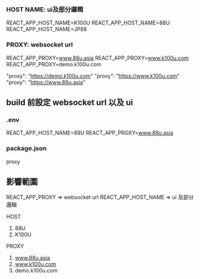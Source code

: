 
### HOST NAME: ui及部分邏輯
REACT_APP_HOST_NAME=K100U
REACT_APP_HOST_NAME=88U
REACT_APP_HOST_NAME=JP88

### PROXY: websocket url 
REACT_APP_PROXY=www.88u.asia
REACT_APP_PROXY=www.k100u.com
REACT_APP_PROXY=demo.k100u.com



"proxy": "https://demo.k100u.com"
"proxy": "https://www.k100u.com"
"proxy": "https://www.88u.asia"



## build 前設定 websocket url 以及 ui
### .env
REACT_APP_HOST_NAME=88U
REACT_APP_PROXY=www.88u.asia

### package.json
proxy 


## 影響範圍
REACT_APP_PROXY => websocket url
REACT_APP_HOST_NAME => ui 及部分邏輯


HOST
1. 88U
2. K100U

PROXY
1. www.88u.asia
2. www.k100u.com
3. demo.k100u.com